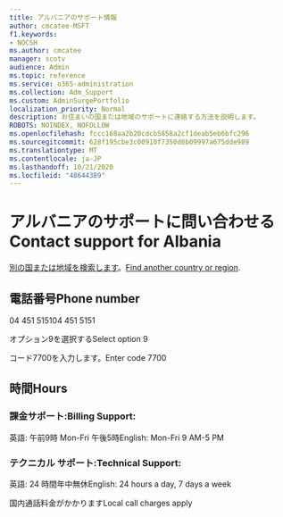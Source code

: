 ```yaml
---
title: アルバニアのサポート情報
author: cmcatee-MSFT
f1.keywords:
- NOCSH
ms.author: cmcatee
manager: scotv
audience: Admin
ms.topic: reference
ms.service: o365-administration
ms.collection: Adm_Support
ms.custom: AdminSurgePortfolio
localization_priority: Normal
description: お住まいの国または地域のサポートに連絡する方法を説明します。
ROBOTS: NOINDEX, NOFOLLOW
ms.openlocfilehash: fccc168aa2b20cdcb5858a2cf1deab5eb6bfc296
ms.sourcegitcommit: 628f195cbe3c00910f7350d8b09997a675dde989
ms.translationtype: MT
ms.contentlocale: ja-JP
ms.lasthandoff: 10/21/2020
ms.locfileid: "48644389"
---
```

# <a name="contact-support-for-albania"></a><span data-ttu-id="31f43-103">アルバニアのサポートに問い合わせる</span><span class="sxs-lookup"><span data-stu-id="31f43-103">Contact support for Albania</span></span>

<span data-ttu-id="31f43-104">[別の国または地域を検索します](../contact-support-for-business-products.md)。</span><span class="sxs-lookup"><span data-stu-id="31f43-104">[Find another country or region](../contact-support-for-business-products.md).</span></span>

## <a name="phone-number"></a><span data-ttu-id="31f43-105">電話番号</span><span class="sxs-lookup"><span data-stu-id="31f43-105">Phone number</span></span>
<span data-ttu-id="31f43-106">04 451 5151</span><span class="sxs-lookup"><span data-stu-id="31f43-106">04 451 5151</span></span>

<span data-ttu-id="31f43-107">オプション9を選択する</span><span class="sxs-lookup"><span data-stu-id="31f43-107">Select option 9</span></span>

<span data-ttu-id="31f43-108">コード7700を入力します。</span><span class="sxs-lookup"><span data-stu-id="31f43-108">Enter code 7700</span></span>

## <a name="hours"></a><span data-ttu-id="31f43-109">時間</span><span class="sxs-lookup"><span data-stu-id="31f43-109">Hours</span></span>
### <a name="billing-support"></a><span data-ttu-id="31f43-110">課金サポート:</span><span class="sxs-lookup"><span data-stu-id="31f43-110">Billing Support:</span></span>

<span data-ttu-id="31f43-111">英語: 午前9時 Mon-Fri 午後5時</span><span class="sxs-lookup"><span data-stu-id="31f43-111">English: Mon-Fri 9 AM-5 PM</span></span>

### <a name="technical-support"></a><span data-ttu-id="31f43-112">テクニカル サポート:</span><span class="sxs-lookup"><span data-stu-id="31f43-112">Technical Support:</span></span>

<span data-ttu-id="31f43-113">英語: 24 時間年中無休</span><span class="sxs-lookup"><span data-stu-id="31f43-113">English: 24 hours a day, 7 days a week</span></span>

<span data-ttu-id="31f43-114">国内通話料金がかかります</span><span class="sxs-lookup"><span data-stu-id="31f43-114">Local call charges apply</span></span>
